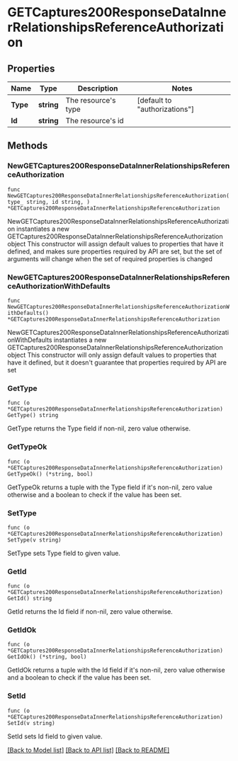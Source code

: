 # GETCaptures200ResponseDataInnerRelationshipsReferenceAuthorization

## Properties

Name | Type | Description | Notes
------------ | ------------- | ------------- | -------------
**Type** | **string** | The resource&#39;s type | [default to "authorizations"]
**Id** | **string** | The resource&#39;s id | 

## Methods

### NewGETCaptures200ResponseDataInnerRelationshipsReferenceAuthorization

`func NewGETCaptures200ResponseDataInnerRelationshipsReferenceAuthorization(type_ string, id string, ) *GETCaptures200ResponseDataInnerRelationshipsReferenceAuthorization`

NewGETCaptures200ResponseDataInnerRelationshipsReferenceAuthorization instantiates a new GETCaptures200ResponseDataInnerRelationshipsReferenceAuthorization object
This constructor will assign default values to properties that have it defined,
and makes sure properties required by API are set, but the set of arguments
will change when the set of required properties is changed

### NewGETCaptures200ResponseDataInnerRelationshipsReferenceAuthorizationWithDefaults

`func NewGETCaptures200ResponseDataInnerRelationshipsReferenceAuthorizationWithDefaults() *GETCaptures200ResponseDataInnerRelationshipsReferenceAuthorization`

NewGETCaptures200ResponseDataInnerRelationshipsReferenceAuthorizationWithDefaults instantiates a new GETCaptures200ResponseDataInnerRelationshipsReferenceAuthorization object
This constructor will only assign default values to properties that have it defined,
but it doesn't guarantee that properties required by API are set

### GetType

`func (o *GETCaptures200ResponseDataInnerRelationshipsReferenceAuthorization) GetType() string`

GetType returns the Type field if non-nil, zero value otherwise.

### GetTypeOk

`func (o *GETCaptures200ResponseDataInnerRelationshipsReferenceAuthorization) GetTypeOk() (*string, bool)`

GetTypeOk returns a tuple with the Type field if it's non-nil, zero value otherwise
and a boolean to check if the value has been set.

### SetType

`func (o *GETCaptures200ResponseDataInnerRelationshipsReferenceAuthorization) SetType(v string)`

SetType sets Type field to given value.


### GetId

`func (o *GETCaptures200ResponseDataInnerRelationshipsReferenceAuthorization) GetId() string`

GetId returns the Id field if non-nil, zero value otherwise.

### GetIdOk

`func (o *GETCaptures200ResponseDataInnerRelationshipsReferenceAuthorization) GetIdOk() (*string, bool)`

GetIdOk returns a tuple with the Id field if it's non-nil, zero value otherwise
and a boolean to check if the value has been set.

### SetId

`func (o *GETCaptures200ResponseDataInnerRelationshipsReferenceAuthorization) SetId(v string)`

SetId sets Id field to given value.



[[Back to Model list]](../README.md#documentation-for-models) [[Back to API list]](../README.md#documentation-for-api-endpoints) [[Back to README]](../README.md)


